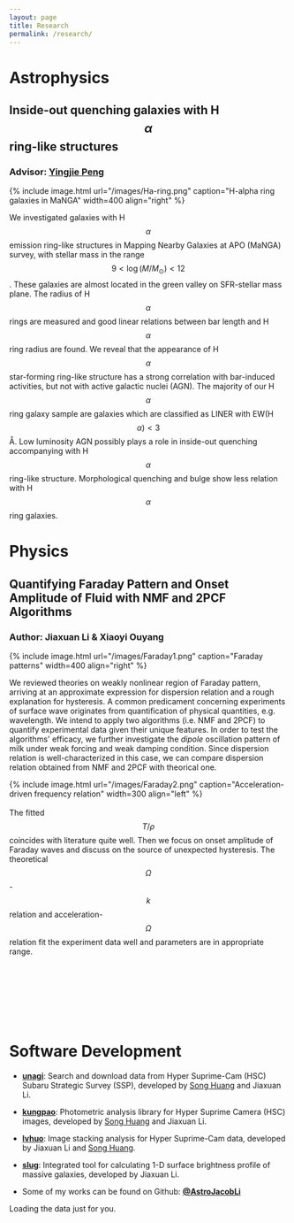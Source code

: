 ```yaml
---
layout: page
title: Research
permalink: /research/
---
```


# Astrophysics
## Inside-out quenching galaxies with H$$\alpha$$ ring-like structures
### Advisor: [**Yingjie Peng**](http://kiaa.pku.edu.cn/people/yingjie-peng)

{% include image.html url="/images/Ha-ring.png" caption="H-alpha ring galaxies in MaNGA" width=400 align="right" %}

We investigated galaxies with H$$\alpha$$ emission ring-like structures in Mapping Nearby Galaxies at APO (MaNGA) survey, with stellar mass in the range $$9 <\log(M/M_\odot) < 12$$. These galaxies are almost
located in the green valley on SFR-stellar mass plane. The radius of H$$\alpha$$ rings are measured and good
linear relations between bar length and H$$\alpha$$ ring radius are found. We reveal that the appearance of H$$\alpha$$ star-forming ring-like structure has a strong correlation with bar-induced activities, but not with active galactic nuclei (AGN). The majority of our H$$\alpha$$ ring galaxy sample are galaxies which are classified as LINER with EW(H$$\alpha)< 3$$Å. Low luminosity AGN possibly plays a role in inside-out quenching accompanying with H$$\alpha$$ ring-like structure. Morphological quenching and bulge show less relation with H$$\alpha$$ ring galaxies.

# Physics
## Quantifying Faraday Pattern and Onset Amplitude of Fluid with NMF and 2PCF Algorithms
### Author: Jiaxuan Li & Xiaoyi Ouyang

{% include image.html url="/images/Faraday1.png" caption="Faraday patterns" width=400 align="right" %}


We reviewed theories on weakly nonlinear region of Faraday pattern, arriving at an approximate expression for dispersion relation and a rough explanation for hysteresis. A common predicament concerning experiments of surface wave originates from quantification of physical quantities, e.g. wavelength. We intend to apply two algorithms (i.e. NMF and 2PCF) to quantify experimental data given their unique features. In order to test the algorithms' efficacy, we further investigate the _dipole_ oscillation pattern of milk under weak forcing and weak damping condition. Since dispersion relation is well-characterized in this case, we can compare dispersion relation obtained from NMF and 2PCF with theorical one.

{% include image.html url="/images/Faraday2.png" caption="Acceleration-driven frequency relation" width=300 align="left" %}
<br>
<br>
 The fitted $$T/\rho$$ coincides with literature quite well. Then we focus on onset amplitude of Faraday waves and discuss on the source of unexpected hysteresis. The theoretical $$\Omega$$-$$k$$ relation and acceleration-$$\Omega$$ relation fit the experiment data well and parameters are in appropriate range.

<br>
<br>
<br>
<br>
<br>
<br>

# Software Development
- [**unagi**](https://github.com/dr-guangtou/unagi): Search and download data from Hyper Suprime-Cam (HSC) Subaru Strategic Survey (SSP), developed by [Song Huang](http://dr-guangtou.github.io) and Jiaxuan Li.

- [**kungpao**](https://github.com/dr-guangtou/kungpao): Photometric analysis library for Hyper Suprime Camera (HSC) images, developed by [Song Huang](http://dr-guangtou.github.io) and Jiaxuan Li.

- [**lvhuo**](https://github.com/dr-guangtou/lvhuo): Image stacking analysis for Hyper Suprime-Cam data, developed by Jiaxuan Li and [Song Huang](http://dr-guangtou.github.io).

- [**slug**](https://github.com/AstroJacobLi/slug): Integrated tool for calculating 1-D surface brightness profile of massive galaxies, developed by Jiaxuan Li.

- Some of my works can be found on Github: [**@AstroJacobLi**](https://github.com/AstroJacobLi)

<!-- Prepare a container for your calendar. -->
<script
  src="https://cdn.rawgit.com/IonicaBizau/github-calendar/gh-pages/dist/github-calendar.min.js"
>
</script>

<!-- Optionally, include the theme (if you don't want to struggle to write the CSS) -->
<link
  rel="stylesheet"
  href="https://cdn.rawgit.com/IonicaBizau/github-calendar/gh-pages/dist/github-calendar.css"
/>

<!-- Prepare a container for your calendar. -->
<div class="calendar">
    <!-- Loading stuff -->
    Loading the data just for you.
</div>

<script>
    new GitHubCalendar(".calendar", "astrojacobli");
</script>
